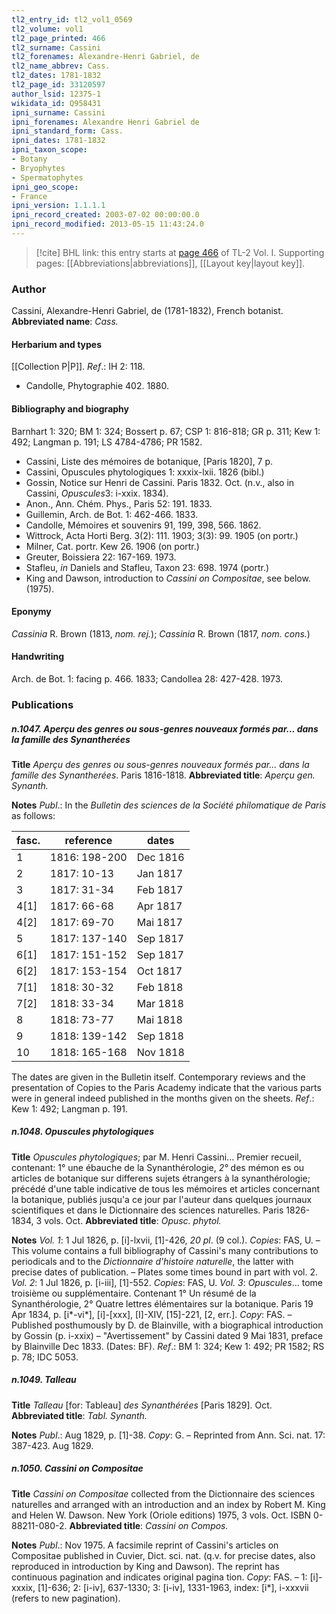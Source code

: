 ```yaml
---
tl2_entry_id: tl2_vol1_0569
tl2_volume: vol1
tl2_page_printed: 466
tl2_surname: Cassini
tl2_forenames: Alexandre-Henri Gabriel, de
tl2_name_abbrev: Cass.
tl2_dates: 1781-1832
tl2_page_id: 33120597
author_lsid: 12375-1
wikidata_id: Q958431
ipni_surname: Cassini
ipni_forenames: Alexandre Henri Gabriel de
ipni_standard_form: Cass.
ipni_dates: 1781-1832
ipni_taxon_scope: 
- Botany
- Bryophytes
- Spermatophytes
ipni_geo_scope: 
- France
ipni_version: 1.1.1.1
ipni_record_created: 2003-07-02 00:00:00.0
ipni_record_modified: 2013-05-15 11:43:24.0
---
```



> [!cite] BHL link: this entry starts at [page 466](https://www.biodiversitylibrary.org/page/33120597) of TL-2 Vol. I.
> Supporting pages: [[Abbreviations|abbreviations]], [[Layout key|layout key]].

### Author

Cassini, Alexandre-Henri Gabriel, de (1781-1832), French botanist. 
**Abbreviated name**: *Cass.*

#### Herbarium and types

[[Collection P|P]].
*Ref*.: IH 2: 118.
- Candolle, Phytographie 402. 1880.

#### Bibliography and biography

Barnhart 1: 320; BM 1: 324; Bossert p. 67; CSP 1: 816-818; GR p. 311; Kew 1: 492; Langman p. 191; LS 4784-4786; PR 1582.
- Cassini, Liste des mémoires de botanique, \[Paris 1820\], 7 p.
- Cassini, Opuscules phytologiques 1: xxxix-lxii. 1826 (bibl.)
- Gossin, Notice sur Henri de Cassini. Paris 1832. Oct. (n.v., also in Cassini, *Opuscules*3: i-xxix. 1834).
- Anon., Ann. Chém. Phys., Paris 52: 191. 1833.
- Guillemin, Arch. de Bot. 1: 462-466. 1833.
- Candolle, Mémoires et souvenirs 91, 199, 398, 566. 1862.
- Wittrock, Acta Horti Berg. 3(2): 111. 1903; 3(3): 99. 1905 (on portr.)
- Milner, Cat. portr. Kew 26. 1906 (on portr.)
- Greuter, Boissiera 22: 167-169. 1973.
- Stafleu, *in* Daniels and Stafleu, Taxon 23: 698. 1974 (portr.)
- King and Dawson, introduction to *Cassini on Compositae*, see below. (1975).

#### Eponymy

*Cassinia* R. Brown (1813, *nom. rej.*); *Cassinia* R. Brown (1817, *nom. cons.*)

#### Handwriting

Arch. de Bot. 1: facing p. 466. 1833; Candollea 28: 427-428. 1973.

### Publications

##### n.1047. Aperçu des genres ou sous-genres nouveaux formés par... dans la famille des Synantherées

**Title**
*Aperçu des genres ou sous-genres nouveaux formés par... dans la famille des Synantherées*. Paris 1816-1818.
**Abbreviated title**: *Aperçu gen. Synanth.*

**Notes**
*Publ*.: In the *Bulletin des sciences de la Société philomatique de Paris* as follows:

|fasc.	|reference	|dates	|
|---	|---	|---	|
|1	|1816: 198-200	|Dec 1816	|
|2	|1817: 10-13	|Jan 1817	|
|3	|1817: 31-34	|Feb 1817	|
|4\[1\]	|1817: 66-68	|Apr 1817	|
|4\[2\]	|1817: 69-70	|Mai 1817	|
|5	|1817: 137-140	|Sep 1817	|
|6\[1\]	|1817: 151-152	|Sep 1817|
|6\[2\]	|1817: 153-154	|Oct 1817|
|7\[1\]	|1818: 30-32	|Feb 1818|
|7\[2\]	|1818: 33-34	|Mar 1818|
|8	|1818: 73-77	|Mai 1818|
|9	|1818: 139-142	|Sep 1818|
|10	|1818: 165-168	|Nov 1818|

The dates are given in the Bulletin itself. Contemporary reviews and the presentation of Copies to the Paris Academy indicate that the various parts were in general indeed published in the months given on the sheets.
*Ref*.: Kew 1: 492; Langman p. 191.

##### n.1048. Opuscules phytologiques

**Title**
*Opuscules phytologiques*; par M. Henri Cassini... Premier recueil, contenant: 1° une ébauche de la Synanthérologie, *2°* des mémon es ou articles de botanique sur differens sujets étrangers à la synanthérologie; précédé d'une table indicative de tous les mémoires et articles concernant la botanique, publiés jusqu'a ce jour par l'auteur dans quelques journaux scientifiques et dans le Dictionnaire des sciences naturelles. Paris 1826-1834, 3 vols. Oct.
**Abbreviated title**: *Opusc. phytol.*

**Notes**
*Vol. 1*: 1 Jul 1826, p. \[i\]-lxvii, \[1\]-426, *20 pl*. (9 col.). *Copies*: FAS, U. – This volume contains a full bibliography of Cassini's many contributions to periodicals and to the *Dictionnaire d'histoire naturelle*, the latter with precise dates of publication. – Plates some times bound in part with vol. 2.
*Vol. 2*: 1 Jul 1826, p. \[i-iii\], \[1\]-552. *Copies*: FAS, U.
*Vol. 3*: *Opuscules*... tome troisième ou supplémentaire. Contenant 1° Un résumé de la Synanthérologie, 2° Quatre lettres élémentaires sur la botanique. Paris 19 Apr 1834, p. \[i\*-vi\*\], \[i\]-\[xxx\], \[I\]-XIV, \[15\]-221, \[2, err.\]. *Copy*: FAS. – Published posthumously by D. de Blainville, with a biographical introduction by Gossin (p. i-xxix) – "Avertissement" by Cassini dated 9 Mai 1831, preface by Blainville Dec 1833. (Dates: BF).
*Ref*.: BM 1: 324; Kew 1: 492; PR 1582; RS p. 78; IDC 5053.

##### n.1049. Talleau

**Title**
*Talleau* \[for: Tableau\] *des Synanthérées* \[Paris 1829\]. Oct.
**Abbreviated title**: *Tabl. Synanth.*

**Notes**
*Publ*.: Aug 1829, p. \[1\]-38. *Copy*: G. – Reprinted from Ann. Sci. nat. 17: 387-423. Aug 1829.

##### n.1050. Cassini on Compositae

**Title**
*Cassini on Compositae* collected from the Dictionnaire des sciences naturelles and arranged with an introduction and an index by Robert M. King and Helen W. Dawson. New York (Oriole editions) 1975, 3 vols. Oct. ISBN 0-88211-080-2.
**Abbreviated title**: *Cassini on Compos.*

**Notes**
*Publ*.: Nov 1975. A facsimile reprint of Cassini's articles on Compositae published in Cuvier, Dict. sci. nat. (q.v. for precise dates, also reproduced in introduction by King and Dawson). The reprint has continuous pagination and indicates original pagina tion. *Copy*: FAS. – 1: \[i\]-xxxix, \[1\]-636; 2: \[i-iv\], 637-1330; 3: \[i-iv\], 1331-1963, index: \[i\*\], i-xxxvii (refers to new pagination).


